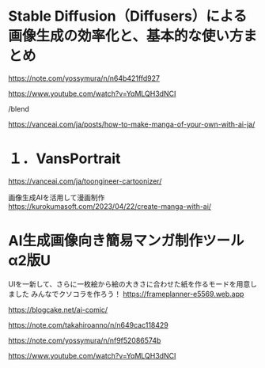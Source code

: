 # Stable Diffusion（Diffusers）による画像生成の効率化と、基本的な使い方まとめ
https://note.com/yossymura/n/n64b421ffd927

https://www.youtube.com/watch?v=YqMLQH3dNCI

/blend


https://vanceai.com/ja/posts/how-to-make-manga-of-your-own-with-ai-ja/
# １．VansPortrait
https://vanceai.com/ja/toongineer-cartoonizer/

画像生成AIを活用して漫画制作
https://kurokumasoft.com/2023/04/22/create-manga-with-ai/

# AI生成画像向き簡易マンガ制作ツールα2版U
UIを一新して、さらに一枚絵から絵の大きさに合わせた紙を作るモードを用意しました
みんなでクソコラを作ろう！
https://frameplanner-e5569.web.app

https://blogcake.net/ai-comic/

https://note.com/takahiroanno/n/n649cac118429

https://note.com/yossymura/n/nf9f52086574b

https://www.youtube.com/watch?v=YqMLQH3dNCI
